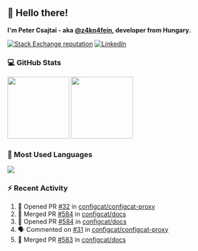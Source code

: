## 👋 Hello there!

**I'm Peter Csajtai - aka [@z4kn4fein](https://github.com/z4kn4fein), developer from Hungary.**

[![Stack Exchange reputation](https://img.shields.io/stackexchange/stackoverflow/r/8700582?color=orange&label=reputation&logo=stackoverflow&style=for-the-badge)](https://stackoverflow.com/users/8700582)
[![LinkedIn](https://img.shields.io/badge/linkedin-%230077B5.svg?style=for-the-badge&logo=linkedin&logoColor=white)](https://www.linkedin.com/in/csajtai-p%C3%A9ter-45395341/)

### 💻 GitHub Stats

<div>
  <img height="140px" src="https://github-readme-stats-pcsajtai.vercel.app/api?username=z4kn4fein&show_icons=true&hide_border=true&count_private=true&custom_title=Stats&theme=dracula&line_height=24&hide_title=true">
  <img height="140px" src="https://streak-stats.demolab.com?user=z4kn4fein&theme=dracula&hide_border=true">
  
</div>

### :toolbox: Most Used Languages

<img src="https://github-readme-stats-pcsajtai.vercel.app/api/top-langs/?username=z4kn4fein&theme=dracula&hide_border=true&layout=compact&langs_count=8&hide_title=true">

### :zap: Recent Activity

<!--START_SECTION:activity-->
1. 💪 Opened PR [#32](https://github.com/configcat/configcat-proxy/pull/32) in [configcat/configcat-proxy](https://github.com/configcat/configcat-proxy)
2. 🎉 Merged PR [#584](https://github.com/configcat/docs/pull/584) in [configcat/docs](https://github.com/configcat/docs)
3. 💪 Opened PR [#584](https://github.com/configcat/docs/pull/584) in [configcat/docs](https://github.com/configcat/docs)
4. 🗣 Commented on [#31](https://github.com/configcat/configcat-proxy/issues/31#issuecomment-3132887325) in [configcat/configcat-proxy](https://github.com/configcat/configcat-proxy)
5. 🎉 Merged PR [#583](https://github.com/configcat/docs/pull/583) in [configcat/docs](https://github.com/configcat/docs)
<!--END_SECTION:activity-->
